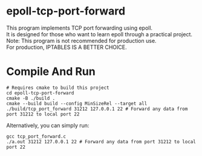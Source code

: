 # epoll-tcp-port-forward
This program implements TCP port forwarding using epoll.  
It is designed for those who want to learn epoll through a practical project.  
Note: This program is not recommended for production use.  
For production, IPTABLES IS A BETTER CHOICE.  


# Compile And Run
```shell
# Requires cmake to build this project
cd epoll-tcp-port-forward
cmake -B ./build .
cmake --build build --config MinSizeRel --target all
./build/tcp_port_forward 31212 127.0.0.1 22 # Forward any data from port 31212 to local port 22
```

Alternatively, you can simply run:
```shell
gcc tcp_port_forward.c
./a.out 31212 127.0.0.1 22 # Forward any data from port 31212 to local port 22
```
